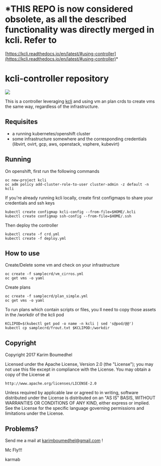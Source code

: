 # *THIS REPO is now considered obsolete, as all the described functionality was directly merged in kcli. Refer to

[https://kcli.readthedocs.io/en/latest/#using-controller](https://kcli.readthedocs.io/en/latest/#using-controller)*


# kcli-controller repository

[![](https://images.microbadger.com/badges/image/karmab/kcli-controller.svg)](https://microbadger.com/images/karmab/kcli-controller "Get your own image badge on microbadger.com")

This is a controller leveraging [kcli](https://github.com/karmab/kcli) and using vm an plan crds to create vms the same way, regardless of the infrastructure.

## Requisites

- a running kubernetes/openshift cluster
- some infrastructure somewhere and the corresponding credentials (libvirt, ovirt, gcp, aws, openstack, vsphere, kubevirt)

## Running

On openshift, first run the following commands

```
oc new-project kcli
oc adm policy add-cluster-role-to-user cluster-admin -z default -n kcli
```

If you're already running kcli locally, create first configmaps to share your credentials and ssh keys

```
kubectl create configmap kcli-config --from-file=$HOME/.kcli
kubectl create configmap ssh-config --from-file=$HOME/.ssh
```

Then deploy the controller

```
kubectl create -f crd.yml
kubectl create -f deploy.yml
```


## How to use

Create/Delete some vm and check on your infrastructure

```
oc create -f samplecrd/vm_cirros.yml
oc get vms -o yaml
```

Create plans

```
oc create -f samplecrd/plan_simple.yml
oc get vms -o yaml
```

To run plans which contain scripts or files, you ll need to copy those assets in the /workdir of the kcli pod

```
KCLIPOD=$(kubectl get pod -o name -n kcli | sed 's@pod/@@')
kubectl cp samplecrd/frout.txt $KCLIPOD:/workdir
```

## Copyright

Copyright 2017 Karim Boumedhel

Licensed under the Apache License, Version 2.0 (the "License");
you may not use this file except in compliance with the License.
You may obtain a copy of the License at

    http://www.apache.org/licenses/LICENSE-2.0

Unless required by applicable law or agreed to in writing, software
distributed under the License is distributed on an "AS IS" BASIS,
WITHOUT WARRANTIES OR CONDITIONS OF ANY KIND, either express or implied.
See the License for the specific language governing permissions and
limitations under the License.

## Problems?

Send me a mail at [karimboumedhel@gmail.com](mailto:karimboumedhel@gmail.com) !

Mc Fly!!!

karmab

